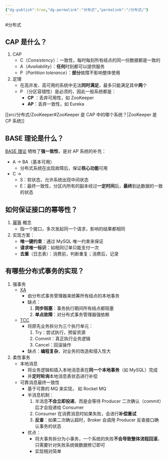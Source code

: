 ```yaml
---
{"dg-publish":true,"dg-permalink":"分布式","permalink":"/分布式/"}
---
```



#分布式 

## CAP 是什么？

1. CAP
	- C（*Consistency*）：一致性，每时每刻所有结点的同一份数据都是一致的
	- A（*Availability*）：**任何**时刻都可以提供服务
	- P（*Partition tolerance*）：**部分**故障不影响整体使用
2. 定理
	- 在高并发、高可用的系统中无法**同时满足**，最多只能满足其中**两**个
	- P （分区容错性）是必须的，因此一般系统都是：
		-  **CP** ：丢弃可用性，如 ZooKeeper
		-  **AP**：丢弃一致性，如 Eureka

[[src/分布式/ZooKeeper#ZooKeeper 是 CAP 中的哪个系统？\|ZooKeeper 是 CP 系统]]

## BASE 理论是什么？

[BASE 理论](obsidian://open?vault=%E7%AC%94%E8%AE%B0&file=src%2Fconcept%2FBASE) 牺牲了**强一致性**，是对 AP 系统的补充：
- A → BA（基本可用）
	- 分布式系统在出现故障后，保证**核心功能**可用
- C →
	- S：软状态，允许系统出现中间状态
	- E：最终一致性，分区内所有的副本经过**一定时间**后，**最终**到达数据的一致的状态
	
## 如何保证接口的幂等性？

1. [幂等](obsidian://open?vault=%E7%AC%94%E8%AE%B0&file=src%2Fconcept%2F%E5%B9%82%E7%AD%89%E6%80%A7) 概念
	- 指一个接口，多次发起同一个请求，影响的结果都相同
2. 实现方案：
	- **唯一键约束**：通过 MySQL 唯一约束来保证
	- **请求唯一标识**：如相同订单只能支付一次
	- **去重**（日志表）：消费前，判断重复；消费后，记录

## 有哪些分布式事务的实现？

1. 强事务
	- [XA](obsidian://open?vault=%E7%AC%94%E8%AE%B0&file=src%2Funarchived%2FXA)
		- 由分布式事务管理器来统筹所有结点的本地事务
		- 缺点：
			1. **同步阻塞**：事务执行期间所有结点都阻塞
			2. **单点故障**：对分布式事务管理器强依赖
	- [TCC](obsidian://open?vault=%E7%AC%94%E8%AE%B0&file=src%2Funarchived%2FTCC)
		- 将原先业务拆分为三个执行单元：
			1. Try：尝试执行，预留资源
			2. Commit：真正执行业务逻辑
			3. Cancel：回滚操作
		- 缺点：**编程复杂**，对业务的改造和侵入性大
2. 柔性事务
	- 本地消息
		- 将业务逻辑和插入本地消息表在**同一个本地事务**（如 MySQL）完成
		- 并**定时轮询**本地消息表状态进行补偿
	- 可靠消息最终一致性
		- 基于可靠的 MQ 来实现， 如 Rocket MQ
		- 半消息机制：
			1. 半消息**不会立即投递**，而是会等待 Producer 二次确认（commit）后才会投递给 Consumer
			2. Consumer 在消费消息时如果失败，会进行**补偿重试**
			3. **反查**：如果二次确认超时，Broker 会调用 Producer 反查接口确认事务的状态
		- 优点：
			- 将大事务拆分为小事务，一个系统的失败**不会导致整体流程回滚**，只需要针对失败系统做数据修订即可
			- 实现相对简单
